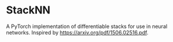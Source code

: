 # StackNN
A PyTorch implementation of differentiable stacks for use in neural networks. Inspired by https://arxiv.org/pdf/1506.02516.pdf.
